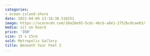 ```yaml
---
categories:
- ocean-island-shore
date: 2022-04-09 13:18:38.510251
image: https://ucarecdn.com/10a28e93-5cdc-4bcb-a8e1-2752bc0cae03/
media: oil on board
price: '350'
size: 15 x 15cm
sold: Metropolis Gallery
title: Beneath Your Feet I
...
```

